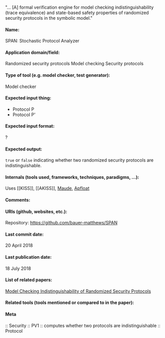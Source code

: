 "... [A] formal verification engine for model checking indistinguishability (trace equivalence) and state-based safety properties of randomized security protocols in the symbolic model."

#### Name:
SPAN: Stochastic Protocol Analyzer

#### Application domain/field:
Randomized security protocols
Model checking
Security protocols

#### Type of tool (e.g. model checker, test generator):
Model checker

#### Expected input thing:
- Protocol P
- Protocol P'

#### Expected input format:
?

#### Expected output:
`true` or `false` indicating whether two randomized security protocols are indistinguishable.

#### Internals (tools used, frameworks, techniques, paradigms, ...):
Uses [[KISS]], [[AKISS]], [Maude](../../Formats/Maude.md), [Apfloat](../Libraries/Apfloat.md)

#### Comments:

#### URIs (github, websites, etc.):
Repository: https://github.com/bauer-matthews/SPAN

#### Last commit date:
20 April 2018

#### Last publication date:
18 July 2018

#### List of related papers:
[Model Checking Indistinguishability of Randomized Security Protocols](https://doi.org/10.1007/978-3-319-96142-2_10)

#### Related tools (tools mentioned or compared to in the paper):

#### Meta
:: Security
:: PV1           :: computes whether two protocols are indistinguishable
:: Protocol